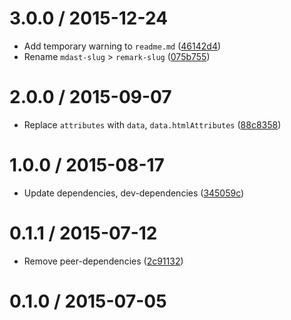 <!--mdast setext-->

<!--lint disable no-multiple-toplevel-headings-->

3.0.0 / 2015-12-24
==================

*   Add temporary warning to `readme.md` ([46142d4](https://github.com/wooorm/remark-slug/commit/46142d4))
*   Rename `mdast-slug` > `remark-slug` ([075b755](https://github.com/wooorm/remark-slug/commit/075b755))

2.0.0 / 2015-09-07
==================

*   Replace `attributes` with `data`, `data.htmlAttributes` ([88c8358](https://github.com/wooorm/remark-slug/commit/88c8358))

1.0.0 / 2015-08-17
==================

*   Update dependencies, dev-dependencies ([345059c](https://github.com/wooorm/remark-slug/commit/345059c))

0.1.1 / 2015-07-12
==================

*   Remove peer-dependencies ([2c91132](https://github.com/wooorm/remark-slug/commit/2c91132))

0.1.0 / 2015-07-05
==================
